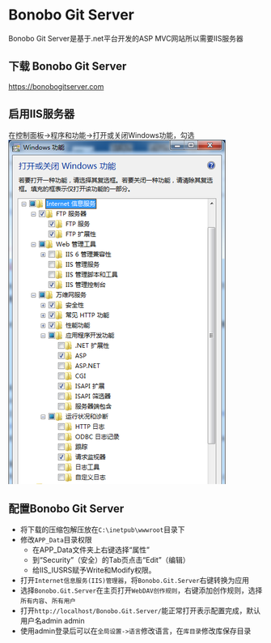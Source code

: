 Bonobo Git Server
===
Bonobo Git Server是基于.net平台开发的ASP MVC网站所以需要IIS服务器
## 下载 Bonobo Git Server
https://bonobogitserver.com
## 启用IIS服务器
在控制面板->程序和功能->打开或关闭Windows功能，勾选  
![IIS设置](img/git2.png)
## 配置Bonobo Git Server
* 将下载的压缩包解压放在`C:\inetpub\wwwroot`目录下
* 修改`APP_Data`目录权限
  * 在APP_Data文件夹上右键选择“属性”
  * 到“Security”（安全）的Tab页点击“Edit”（编辑）
  * 给IIS_IUSRS赋予Write和Modify权限。
* 打开`Internet信息服务(IIS)管理器`，将`Bonobo.Git.Server`右键转换为应用
* 选择`Bonobo.Git.Server`在主页打开`WebDAV创作规则`，右键添加创作规则，选择`所有内容`、`所有用户`
* 打开`http://localhost/Bonobo.Git.Server/`能正常打开表示配置完成，默认用户名admin admin
* 使用admin登录后可以在`全局设置->语言`修改语言，在`库目录`修改库保存目录